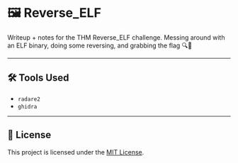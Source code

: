 # 🖼️ Reverse_ELF
Writeup + notes for the THM Reverse_ELF challenge. Messing around with an ELF binary, doing some reversing, and grabbing the flag 🔍🐧

---
## 🛠️ Tools Used
- `radare2` 
- `ghidra`

---
## 📄 License
This project is licensed under the [MIT License](LICENSE). 
